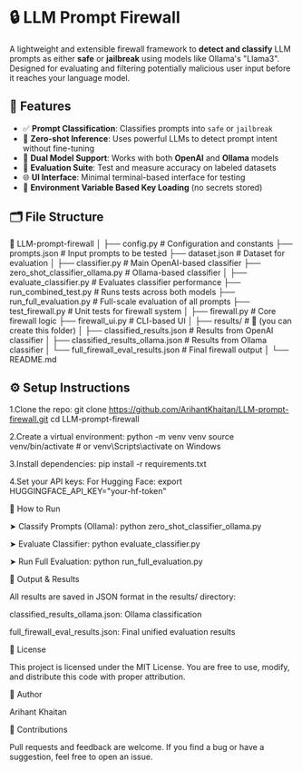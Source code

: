 # 🔒 LLM Prompt Firewall

A lightweight and extensible firewall framework to **detect and classify** LLM prompts as either **safe** or **jailbreak** using models like Ollama's "Llama3".
Designed for evaluating and filtering potentially malicious user input before it reaches your language model.

## 🚀 Features

- ✅ **Prompt Classification**: Classifies prompts into `safe` or `jailbreak`
- 🧠 **Zero-shot Inference**: Uses powerful LLMs to detect prompt intent without fine-tuning
- 🔄 **Dual Model Support**: Works with both **OpenAI** and **Ollama** models
- 🧪 **Evaluation Suite**: Test and measure accuracy on labeled datasets
- 🌐 **UI Interface**: Minimal terminal-based interface for testing
- 🔐 **Environment Variable Based Key Loading** (no secrets stored)

## 🗂 File Structure

📁 LLM-prompt-firewall
│
├── config.py # Configuration and constants
├── prompts.json # Input prompts to be tested
├── dataset.json # Dataset for evaluation
│
├── classifier.py # Main OpenAI-based classifier
├── zero_shot_classifier_ollama.py # Ollama-based classifier
│
├── evaluate_classifier.py # Evaluates classifier performance
├── run_combined_test.py # Runs tests across both models
├── run_full_evaluation.py # Full-scale evaluation of all prompts
├── test_firewall.py # Unit tests for firewall system
│
├── firewall.py # Core firewall logic
├── firewall_ui.py # CLI-based UI
│
├── results/ # 📁 (you can create this folder)
│ ├── classified_results.json # Results from OpenAI classifier
│ ├── classified_results_ollama.json # Results from Ollama classifier
│ └── full_firewall_eval_results.json # Final firewall output
│
└── README.md

## ⚙️ Setup Instructions

1.Clone the repo:
git clone https://github.com/ArihantKhaitan/LLM-prompt-firewall.git
cd LLM-prompt-firewall
   
2.Create a virtual environment:
python -m venv venv
source venv/bin/activate  # or venv\Scripts\activate on Windows

3.Install dependencies:
pip install -r requirements.txt

4.Set your API keys:
For Hugging Face:
export HUGGINGFACE_API_KEY="your-hf-token"

🧪 How to Run

➤ Classify Prompts (Ollama):
python zero_shot_classifier_ollama.py

➤ Evaluate Classifier:
python evaluate_classifier.py

➤ Run Full Evaluation:
python run_full_evaluation.py

💾 Output & Results

All results are saved in JSON format in the results/ directory:

classified_results_ollama.json: Ollama classification

full_firewall_eval_results.json: Final unified evaluation results

📜 License

This project is licensed under the MIT License. You are free to use, modify, and distribute this code with proper attribution.

👤 Author

Arihant Khaitan

🤝 Contributions

Pull requests and feedback are welcome. If you find a bug or have a suggestion, feel free to open an issue.
